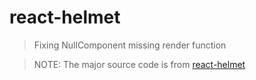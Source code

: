 # react-helmet

>Fixing NullComponent missing render function 

>NOTE: The major source code is from [react-helmet](https://github.com/nfl/react-helmet)

